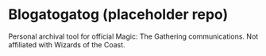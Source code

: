 # Blogatogatog (placeholder repo)

Personal archival tool for official Magic: The Gathering communications. Not affiliated with Wizards of the Coast.
